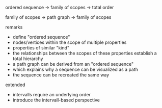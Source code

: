 
ordered sequence
-> family of scopes
-> total order

family of scopes
-> path graph
-> family of scopes

remarks
- define "ordered sequence"
- nodes/vertices within the scope of multiple properties
- properties of similar "kind"
- the relationships between the scopes of these properties
  establish a total hierarchy
- a path graph can be derived from an "ordered sequence"
- which explains why a sequence can be visualized as a path
- the sequence can be recreated the same way

extended
- intervalls require an underlying order
- introduce the intervall-based perspective
